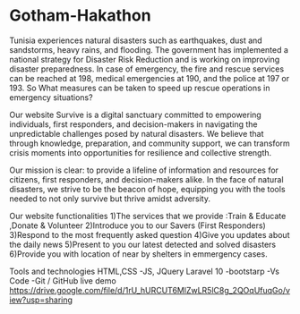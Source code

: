 # Gotham-Hakathon

Tunisia experiences natural disasters such as earthquakes, dust and sandstorms, heavy rains, and flooding. The government has implemented a national strategy for Disaster Risk Reduction and is working on improving disaster preparedness. In case of emergency, the fire and rescue services can be reached at 198, medical emergencies at 190, and the police at 197 or 193. So What measures can be taken to speed up rescue operations in emergency situations?

Our website Survive is a digital sanctuary committed to empowering individuals, first responders, and decision-makers in navigating the unpredictable challenges posed by natural disasters. We believe that through knowledge, preparation, and community support, we can transform crisis moments into opportunities for resilience and collective strength.

Our mission is clear: to provide a lifeline of information and resources for citizens, first responders, and decision-makers alike. In the face of natural disasters, we strive to be the beacon of hope, equipping you with the tools needed to not only survive but thrive amidst adversity.

Our website functionalities
1)The services that we provide :Train & Educate ,Donate & Volunteer 2)Introduce you to our Savers (First Responders) 3)Respond to the most frequently asked question 4)Give you updates about the daily news 5)Present to you our latest detected and solved disasters 6)Provide you with location of near by shelters in emmergency cases.

Tools and technologies
HTML,CSS -JS, JQuery
Laravel 10 -bootstarp -Vs Code -Git / GitHub
live demo https://drive.google.com/file/d/1rU_hURCUT6MlZwLR5lC8g_2QOqUfuqGo/view?usp=sharing
